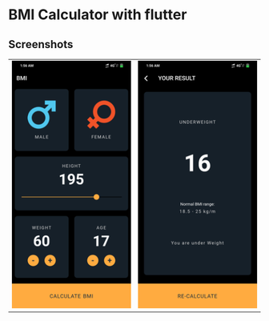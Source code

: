 # BMI Calculator with flutter
## Screenshots
<table style={border:"none"}><tr><td><img src="one.png" alt="Home Screen(default)"/></td><td><img src="two.png" alt="Home Screen(Location Popup)"/></td></tr></table>

